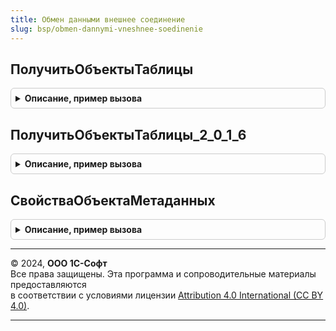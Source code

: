 ```yaml
---
title: Обмен данными внешнее соединение
slug: bsp/obmen-dannymi-vneshnee-soedinenie
---
```



## ПолучитьОбъектыТаблицы
<details style="margin: 1em 0; padding: 0.5em; border: 1px solid #ccc; border-radius: 6px;">

<summary style="font-weight: bold; cursor: pointer;">Описание, пример вызова</summary>

```bsl

// Возвращает данные списка объектов заданного объекта метаданных в виде системного представления.
//
// Параметры:
//  ПолноеИмяТаблицы - Строка - имя таблицы, соответствующей объекту метаданных.
//
// Возвращаемое значение:
//  Строка - системное представление таблицы значений, содержащей данные заданного объекта метаданных.
//
Функция ПолучитьОбъектыТаблицы(ПолноеИмяТаблицы) Экспорт
```

Пример вызова
```bsl
Результат = ОбменДаннымиВнешнееСоединение.ПолучитьОбъектыТаблицы(ПолноеИмяТаблицы) 
```
</details>

## ПолучитьОбъектыТаблицы_2_0_1_6
<details style="margin: 1em 0; padding: 0.5em; border: 1px solid #ccc; border-radius: 6px;">

<summary style="font-weight: bold; cursor: pointer;">Описание, пример вызова</summary>

```bsl

// Возвращает данные списка объектов заданного объекта метаданных в виде XML-строки.
//
// Параметры:
//  ПолноеИмяТаблицы - Строка - имя таблицы, соответствующей объекту метаданных.
//
// Возвращаемое значение:
//  Строка - XML-строка сериализованного представления таблицы значений, содержащей данные заданного объекта метаданных.
//
Функция ПолучитьОбъектыТаблицы_2_0_1_6(ПолноеИмяТаблицы) Экспорт
```

Пример вызова
```bsl
Результат = ОбменДаннымиВнешнееСоединение.ПолучитьОбъектыТаблицы_2_0_1_6(ПолноеИмяТаблицы) 
```
</details>

## СвойстваОбъектаМетаданных
<details style="margin: 1em 0; padding: 0.5em; border: 1px solid #ccc; border-radius: 6px;">

<summary style="font-weight: bold; cursor: pointer;">Описание, пример вызова</summary>

```bsl

// Возвращает заданные свойства (Синоним, Иерархический) объекта метаданных.
//
// Параметры:
//  ПолноеИмяТаблицы - Строка - имя таблицы, соответствующей объекту метаданных.
//
// Возвращаемое значение:
//  Структура - свойства объекта метаданных:
//    * Синоним - Строка - синоним.
//    * Иерархический - Строка - признак Иерархический.
//
Функция СвойстваОбъектаМетаданных(ПолноеИмяТаблицы) Экспорт
```

Пример вызова
```bsl
Результат = ОбменДаннымиВнешнееСоединение.СвойстваОбъектаМетаданных(ПолноеИмяТаблицы) 
```
</details>

---

© 2024, **ООО 1С-Софт**  
Все права защищены. Эта программа и сопроводительные материалы предоставляются  
в соответствии с условиями лицензии [Attribution 4.0 International (CC BY 4.0)](https://creativecommons.org/licenses/by/4.0/legalcode).

---
